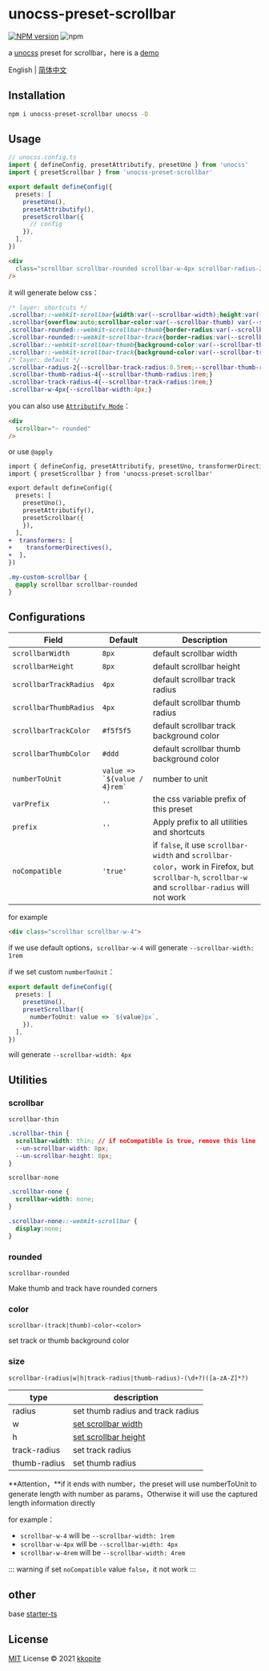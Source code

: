 # unocss-preset-scrollbar

[![NPM version](https://img.shields.io/npm/v/unocss-preset-scrollbar?color=a1b858&label=)](https://www.npmjs.com/package/unocss-preset-scrollbar) ![npm](https://img.shields.io/npm/dw/unocss-preset-scrollbar)

a [unocss](https://github.com/unocss/unocss) preset for scrollbar，here is a [demo](https://stackblitz.com/edit/vitejs-vite-gyun7j?file=index.html)

English | [简体中文](./README.zh-CN.md)

## Installation

```bash
npm i unocss-preset-scrollbar unocss -D
```

## Usage

```ts
// unocss.config.ts
import { defineConfig, presetAttributify, presetUno } from 'unocss'
import { presetScrollbar } from 'unocss-preset-scrollbar'

export default defineConfig({
  presets: [
    presetUno(),
    presetAttributify(),
    presetScrollbar({
      // config
    }),
  ],
})
```

```html
<div 
  class="scrollbar scrollbar-rounded scrollbar-w-4px scrollbar-radius-2 scrollbar-track-radius-4 scrollbar-thumb-radius-4"
/>
```

it will generate below css：

```css
/* layer: shortcuts */
.scrollbar::-webkit-scrollbar{width:var(--scrollbar-width);height:var(--scrollbar-height);}
.scrollbar{overflow:auto;scrollbar-color:var(--scrollbar-thumb) var(--scrollbar-track);--scrollbar-track:#f5f5f5;--scrollbar-thumb:#ddd;--scrollbar-width:8px;--scrollbar-height:8px;--scrollbar-track-radius:4px;--scrollbar-thumb-radius:4px;}
.scrollbar-rounded::-webkit-scrollbar-thumb{border-radius:var(--scrollbar-thumb-radius);}
.scrollbar-rounded::-webkit-scrollbar-track{border-radius:var(--scrollbar-track-radius);}
.scrollbar::-webkit-scrollbar-thumb{background-color:var(--scrollbar-thumb);}
.scrollbar::-webkit-scrollbar-track{background-color:var(--scrollbar-track);}
/* layer: default */
.scrollbar-radius-2{--scrollbar-track-radius:0.5rem;--scrollbar-thumb-radius:0.5rem;}
.scrollbar-thumb-radius-4{--scrollbar-thumb-radius:1rem;}
.scrollbar-track-radius-4{--scrollbar-track-radius:1rem;}
.scrollbar-w-4px{--scrollbar-width:4px;}
```

you can also use [`Attributify Mode`](https://github.com/unocss/unocss/tree/main/packages/preset-attributify)：

```html
<div
  scrollbar="~ rounded"
/>
```

or use `@apply`

```diff
import { defineConfig, presetAttributify, presetUno, transformerDirectives } from 'unocss'
import { presetScrollbar } from 'unocss-preset-scrollbar'

export default defineConfig({
  presets: [
    presetUno(),
    presetAttributify(),
    presetScrollbar({
    }),
  ],
+  transformers: [
+    transformerDirectives(),
+  ],
})
```

```css
.my-custom-scrollbar {
  @apply scrollbar scrollbar-rounded
}
```

## Configurations

|Field|Default|Description|
|--|--|--|
|`scrollbarWidth`|`8px`|default scrollbar width|
|`scrollbarHeight`|`8px`|default scrollbar height|
|`scrollbarTrackRadius`|`4px`|default scrollbar track radius|
|`scrollbarThumbRadius`|`4px`|default scrollbar thumb radius|
|`scrollbarTrackColor`|`#f5f5f5`|default scrollbar track background color|
|`scrollbarThumbColor`|`#ddd`|default scrollbar thumb background color|
|`numberToUnit`|``value => `${value / 4}rem` ``| number to unit
|`varPrefix`|`''`|the css variable prefix of this preset|
|`prefix`|`''`|Apply prefix to all utilities and shortcuts|
|`noCompatible`|`'true'`|if `false`, it use `scrollbar-width` and `scrollbar-color`，work in Firefox, but `scrollbar-h`, `scrollbar-w` and `scrollbar-radius` will not work |


for example

```html
<div class="scrollbar scrollbar-w-4">
```

if we use default options，`scrollbar-w-4` will generate `--scrollbar-width: 1rem`

if we set custom `numberToUnit`：

```ts
export default defineConfig({
  presets: [
    presetUno(),
    presetScrollbar({
      numberToUnit: value => `${value}px`,
    }),
  ],
})
```

will generate `--scrollbar-width: 4px`

## Utilities

### scrollbar

`scrollbar-thin`

```css
.scrollbar-thin {
  scrollbar-width: thin; // if noCompatible is true, remove this line
  --un-scrollbar-width: 8px;
  --un-scrollbar-height: 8px;
}
```

`scrollbar-none`

```css
.scrollbar-none {
  scrollbar-width: none;
}

.scrollbar-none::-webkit-scrollbar {
  display:none;
}
```

### rounded

`scrollbar-rounded`

Make thumb and track have rounded corners

### color

`scrollbar-(track|thumb)-color-<color>`

set track or thumb background color

### size

`scrollbar-(radius|w|h|track-radius|thumb-radius)-(\d+?)([a-zA-Z]*?)`

|type|description|
|--|--|
|radius|set thumb radius and track radius|
|w|[set scrollbar width](https://developer.mozilla.org/en-US/docs/Web/CSS/::-webkit-scrollbar)|
|h|[set scrollbar height](https://developer.mozilla.org/en-US/docs/Web/CSS/::-webkit-scrollbar)|
|track-radius|set track radius|
|thumb-radius|set thumb radius|

**Attention，**if it ends with number，the preset will use numberToUnit to generate length with number as params，Otherwise it will use the captured length information directly

for example：
- `scrollbar-w-4` will be `--scrollbar-width: 1rem`
- `scrollbar-w-4px` will be `--scrollbar-width: 4px`
- `scrollbar-w-4rem` will be `--scrollbar-width: 4rem`

::: warning
if set `noCompatible` value `false`，it not work
:::

## other

base [starter-ts](https://github.com/antfu/starter-ts)

## License

[MIT](./LICENSE) License © 2021 [kkopite](https://github.com/action-hong)
